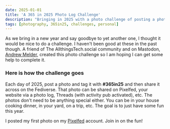 ```yaml
---
date: 2025-01-01
title: 'A 365 in 2025 Photo Log Challenge'
description: "Bringing in 2025 with a photo challenge of posting a photo each day on the Fediverse."
tags: [photography, 365in25, challenges, personal]
---
```


As we bring in a new year and say goodbye to yet another one, I thought it would be nice to do a challenge. I haven't been good at these in the past though. A friend of The AllthingsTech.social community and on Mastodon, [Andrew Melder](https://melder.social/@andrew), created this photo challenge so I am hoping I can get some help to complete it.

### Here is how the challenge goes

Each day of 2025, post a photo and tag it with **#365in25** and then share it across on the Fediverse. That photo can be shared on Pixelfed, your website via a photo log, Threads (with activity pub activated), etc. The photos don't need to be anything special either. You can be in your house cooking dinner, in your yard, on a trip, etc. The goal is to just have some fun this year.

I posted my first photo on my [Pixelfed](https://allthingstech.social/@beardedtechguy/113754530980859401) account. Join in on the fun!
